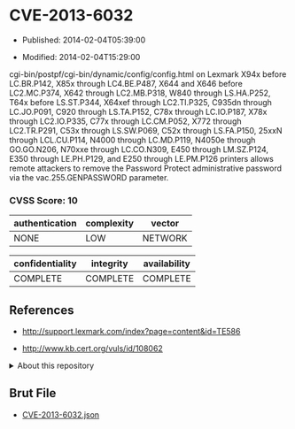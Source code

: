 # CVE-2013-6032

- Published: 2014-02-04T05:39:00

- Modified: 2014-02-04T15:29:00

cgi-bin/postpf/cgi-bin/dynamic/config/config.html on Lexmark X94x before LC.BR.P142, X85x through LC4.BE.P487, X644 and X646 before LC2.MC.P374, X642 through LC2.MB.P318, W840 through LS.HA.P252, T64x before LS.ST.P344, X64xef through LC2.TI.P325, C935dn through LC.JO.P091, C920 through LS.TA.P152, C78x through LC.IO.P187, X78x through LC2.IO.P335, C77x through LC.CM.P052, X772 through LC2.TR.P291, C53x through LS.SW.P069, C52x through LS.FA.P150, 25xxN through LCL.CU.P114, N4000 through LC.MD.P119, N4050e through GO.GO.N206, N70xxe through LC.CO.N309, E450 through LM.SZ.P124, E350 through LE.PH.P129, and E250 through LE.PM.P126 printers allows remote attackers to remove the Password Protect administrative password via the vac.255.GENPASSWORD parameter.

### CVSS Score: **10**

| authentication | complexity | vector |
| --- | --- | --- |
| NONE | LOW | NETWORK |

| confidentiality | integrity | availability |
| --- | --- | --- |
| COMPLETE | COMPLETE | COMPLETE |

## References

* http://support.lexmark.com/index?page=content&id=TE586

* http://www.kb.cert.org/vuls/id/108062

<details>
<summary>About this repository</summary> 

  This repository is part of the project [Live Hack CVE](https://github.com/Live-Hack-CVE). Main website can be found [www.live-hack.org](https://www.live-hack.org) 
  
  Made by [Sn0wAlice](https://github.com/Sn0wAlice) for the people that care about security and need to have a feed of the latest CVEs. Hope you enjoy it, don't forget to star the repo and follow me on [Twitter](https://twitter.com/Sn0wAlice) and [Github](https://github.com/Sn0wAlice). And that is my [personnal website](https://www.alice-snow.me/)

  - [Home Page](https://github.com/Live-Hack-CVE)
  - [Framework](https://github.com/Live-Hack-CVE/cve-framework)
  - [CVE database](https://github.com/Live-Hack-CVE/full_database)
  - [Changelog](https://github.com/Live-Hack-CVE/Changelog)
</details>

## Brut File

* [CVE-2013-6032.json](https://raw.githubusercontent.com/Live-Hack-CVE/full_database/main/cves/2013/CVE-2013-6032.json)

